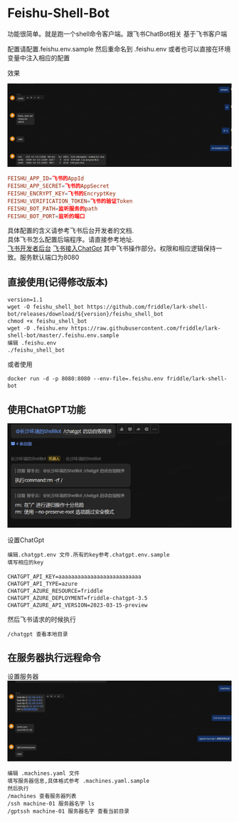# Feishu-Shell-Bot
功能很简单。就是跑一个shell命令客户端。跟飞书ChatBot相关
基于飞书客户端

配置请配置.feishu.env.sample 然后重命名到 .feishu.env
或者也可以直接在环境变量中注入相应的配置

效果

![Gpt主功能](./pic/main.png)


```conf
FEISHU_APP_ID=飞书的AppId
FEISHU_APP_SECRET=飞书的AppSecret
FEISHU_ENCRYPT_KEY=飞书的EncryptKey
FEISHU_VERIFICATION_TOKEN=飞书的验证Token
FEISHU_BOT_PATH=监听服务的path
FEISHU_BOT_PORT=监听的端口
```

具体配置的含义请参考飞书后台开发者的文档.  
具体飞书怎么配置后端程序。请直接参考地址.  
[飞书开发者后台](https://www.feishu.cn/hc/zh-CN/articles/360049067916-%E5%A6%82%E4%BD%95%E5%BC%80%E5%8F%91%E4%BC%81%E4%B8%9A%E8%87%AA%E5%BB%BA%E5%BA%94%E7%94%A8)
[飞书接入ChatGpt](https://juejin.cn/post/7217644586868539452) 其中飞书操作部分。权限和相应逻辑保持一致。服务默认端口为8080

## 直接使用(记得修改版本)
```shell
version=1.1
wget -O feishu_shell_bot https://github.com/friddle/lark-shell-bot/releases/download/${version}/feishu_shell_bot
chmod +x feishu_shell_bot
wget -O .feishu.env https://raw.githubusercontent.com/friddle/lark-shell-bot/master/.feishu.env.sample
编辑 .feishu.env
./feishu_shell_bot
```
或者使用
```docker
docker run -d -p 8080:8080 --env-file=.feishu.env friddle/lark-shell-bot
```




## 使用ChatGPT功能
![ChatGpt功能](./pic/chatgpt.png)

设置ChatGpt
```shell
编辑.chatgpt.env 文件.所有的key参考.chatgpt.env.sample
填写相应的key

CHATGPT_API_KEY=aaaaaaaaaaaaaaaaaaaaaaaaaa
CHATGPT_API_TYPE=azure
CHATGPT_AZURE_RESOURCE=friddle
CHATGPT_AZURE_DEPLOYMENT=friddle-chatgpt-3.5
CHATGPT_AZURE_API_VERSION=2023-03-15-preview
```
然后飞书请求的时候执行
```shell
/chatgpt 查看本地目录
```

## 在服务器执行远程命令
设置服务器
![服务器功能](./pic/machines.png)
```shell
编辑 .machines.yaml 文件
填写服务器信息,具体格式参考 .machines.yaml.sample
然后执行
/machines 查看服务器列表
/ssh machine-01 服务器名字 ls
/gptssh machine-01 服务器名字 查看当前目录
```



